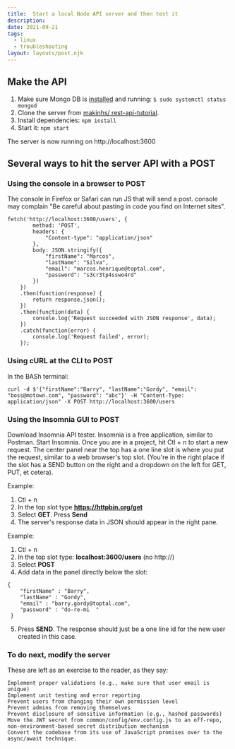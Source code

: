 ```yaml
---
title:  Start a local Node API server and then test it
description:
date: 2021-09-21
tags:
  - linux
  - troubleshooting
layout: layouts/post.njk
---
```



## Make the API

1. Make sure Mongo DB is [installed](https://www.digitalocean.com/community/tutorials/how-to-install-mongodb-on-ubuntu-20-04) and running:
`$ sudo systemctl status mongod`
2. Clone the server from [ makinhs/
rest-api-tutorial](https://github.com/makinhs/rest-api-tutorial).
3.  Install dependencies: `npm install`
4. Start it: `npm start`

The server is now running on http://localhost:3600

## Several ways to hit the server API with a POST

### Using the console in a browser to POST
The console in Firefox or Safari can run JS that will send a post. console may complain "Be careful about pasting in code you find on Internet sites".
```
fetch('http://localhost:3600/users', {
        method: 'POST',
        headers: {
            "Content-type": "application/json"
        },
        body: JSON.stringify({
            "firstName": "Marcos",
            "lastName": "Silva",
            "email": "marcos.henrique@toptal.com",
            "password": "s3cr3tp4sswo4rd"
        })
    })
    .then(function(response) {
        return response.json();
    })
    .then(function(data) {
        console.log('Request succeeded with JSON response', data);
    })
    .catch(function(error) {
        console.log('Request failed', error);
    });
```

### Using cURL at the CLI to POST
In the BASh terminal:
```
curl -d $'{"firstName":"Barry", "lastName":"Gordy", "email": "boss@motown.com", "password": "abc"}' -H "Content-Type: application/json" -X POST http://localhost:3600/users
```

### Using the Insomnia GUI to POST

Download Insomnia API tester. Insomnia is a free application, similar to Postman. Start Insomnia. Once you are in a project, hit Ctl + n to start a new request. The center panel near the top has a one line slot is where you put the request, similar to a web browser's top slot. (You're in the right place if the slot has a SEND button on the right and a dropdown on the left for GET, PUT, et cetera).

Example:
1. Ctl + n
2. In the top slot type __https://httpbin.org/get__
3. Select __GET__.  Press __Send__
4. The server's response data in JSON should appear in the right pane.

Example:
1. Ctl + n
2. In the top slot type: __localhost:3600/users__ (no http://)
3. Select __POST__
4. Add data in the panel directly below the slot:
```
{
    "firstName" : "Barry",
    "lastName" : "Gordy",
    "email" : "barry.gordy@toptal.com",
    "password" : "do-re-mi  "
 }
```
5. Press __SEND__. The response should just be a one line id for the new user created in this case.


### To do next, modify the server

These are left as an exercise to the reader, as they say:

    Implement proper validations (e.g., make sure that user email is unique)
    Implement unit testing and error reporting
    Prevent users from changing their own permission level
    Prevent admins from removing themselves
    Prevent disclosure of sensitive information (e.g., hashed passwords)
    Move the JWT secret from common/config/env.config.js to an off-repo, non-environment-based secret distribution mechanism
    Convert the codebase from its use of JavaScript promises over to the async/await technique.

